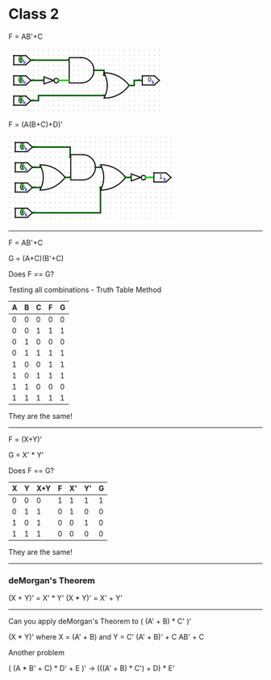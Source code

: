 # Class 2

F = AB'+C

![Diagram1](Images/Class2-0.png)

F = (A(B+C)+D)'

![Diagram2](Images/Class2-1.png)

---

F = AB'+C

G = (A+C)(B'+C)

Does F == G?

Testing all combinations - Truth Table Method

|A|B|C|F|G|
|-|-|-|-|-|
|0|0|0|0|0|
|0|0|1|1|1|
|0|1|0|0|0|
|0|1|1|1|1|
|1|0|0|1|1|
|1|0|1|1|1|
|1|1|0|0|0|
|1|1|1|1|1|

They are the same!

---

F = (X+Y)'

G = X' * Y'

Does F == G?

| X | Y | X+Y | F | X' | Y' | G |
| ---- | ---- | ---- | ---- | ---- | ---- | ---- |
| 0 | 0 | 0 | 1 | 1 | 1 | 1 |
| 0 | 1 | 1 | 0 | 1 | 0 | 0 |
| 1 | 0 | 1 | 0 | 0 | 1 | 0 |
| 1 | 1 | 1 | 0 | 0 | 0 | 0 |

They are the same!

---

### deMorgan's Theorem

(X + Y)' = X' * Y'
(X * Y)' = X' + Y'

---

Can you apply deMorgan's Theorem to ( (A' + B) * C' )'

(X * Y)' where X = (A' + B) and Y = C'
(A' + B)' + C
AB' + C

Another problem

( (A * B' + C) * D' + E )' -> (((A' + B) * C') + D) * E'
